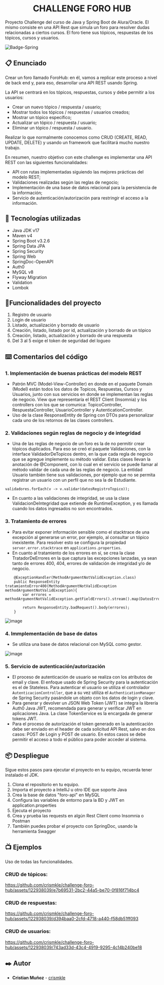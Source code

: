 <h1 align="center"> CHALLENGE FORO HUB </h1>

Proyecto Challenge del curso de Java y Spring Boot de Alura/Oracle.
El mismo consiste en una API Rest que simula un foro para resolver dudas relacionadas a ciertos cursos.
El foro tiene sus tópicos, respuestas de los tópicos, cursos y usuarios.

![Badge-Spring](https://github.com/crismkle/challenge-foro-hub/assets/122938039/86e9f180-ddda-4059-8b46-911a742ecfe5)

## :clipboard: Enunciado

Crear un foro llamado ForoHub: en él, vamos a replicar este proceso a nivel de back end y, para eso, desarrollar una API REST usando Spring.

La API se centrará en los tópicos, respuestas, cursos y debe permitir a los usuarios:

- Crear un nuevo tópico / respuesta / usuario;
- Mostrar todos los tópicos / respuestas / usuarios creados;
- Mostrar un tópico específico;
- Actualizar un tópico / respuesta / usuario;
- Eliminar un tópico / respuesta / usuario.

Realizar lo que normalmente conocemos como CRUD (CREATE, READ, UPDATE, DELETE) y usando un framework que facilitará mucho nuestro trabajo.

En resumen, nuestro objetivo con este challenge es implementar una API REST con las siguientes funcionalidades:

- API con rutas implementadas siguiendo las mejores prácticas del modelo REST;
- Validaciones realizadas según las reglas de negocio;
- Implementación de una base de datos relacional para la persistencia de la información;
- Servicio de autenticación/autorización para restringir el acceso a la información.


## :toolbox: Tecnologías utilizadas
- Java JDK v17
- Maven v4
- Spring Boot v3.2.6
- Spring Data JPA
- Spring Security
- Spring Web
- SpringDoc-OpenAPI
- Auth0
- MySQL v8
- Flyway Migration
- Validation
- Lombok


## :hammer:Funcionalidades del proyecto
1. Registro de usuario
2. Login de usuario
3. Listado, actualización y borrado de usuario
4. Creación, listado, listado por id, actualización y borrado de un tópico
5. Creación, listado, actualización y borrado de una respuesta
6. Del 3 al 5 exige el token de seguridad del logueo


## :keyboard: Comentarios del código

### 1. Implementación de buenas prácticas del modelo REST
- Patrón MVC (Model-View-Controller) en donde en el paquete Domain (Model) están todos los datos de Topicos, Respuestas, Cursos y Usuarios, junto con sus servicios en donde se implementan las reglas de negocio.
View que representaría el REST Client (Insomnia) y los controllers con los que se comunica: TopicoController, RespuestaController, UsuarioController y AutenticationController.
- Uso de la clase ResponseEntity de Spring con DTOs para personalizar cada uno de los retornos de las clases controllers.

### 2. Validaciones según reglas de negocio y de integridad
- Una de las reglas de negocio de un foro es la de no permitir crear tópicos duplicados. Para eso se creó el paquete Validaciones, con la interface ValidadorDeTopicos dentro, en la que cada regla de negocio que se agregue implemente su método validar. Estas clases llevan la anotación de @Component, con lo cual en el servicio se puede llamar al método validar de cada una de las reglas de negocio. La entidad Usuario también tiene sus validaciones, por ejemplo que no se permita registrar un usuario con un perfil que no sea la de Estudiante.
```
validadores.forEach(v -> v.validar(datosRegistroTopico));
```
- En cuanto a las validaciones de integridad, se usa la clase ValidacionDeIntegridad que extiende de RuntimeException, y es llamada cuando los datos ingresados no son encontrados.

### 3. Tratamiento de errores
- Para evitar exponer información sensible como el stacktrace de una excepción al generarse un error, por ejemplo, al consultar un tópico inexistente. Para resolver esto se configura la propiedad `server.error.stacktrace` en `applications.properties`.
- En cuanto al tratamiento de los errores en sí, se crea la clase TratadorDeErrores en la que captura las excepciones lanzadas, ya sean tanto de errores 400, 404, errores de validación de integridad y/o de negocio.
```
    @ExceptionHandler(MethodArgumentNotValidException.class)
    public ResponseEntity tratamientoError400(MethodArgumentNotValidException methodArgumentNotValidException){
        var errores = methodArgumentNotValidException.getFieldErrors().stream().map(DatosErrorValidacion::new).toList();

        return ResponseEntity.badRequest().body(errores);
    }
```

![image](https://github.com/crismkle/challenge-foro-hub/assets/122938039/f6238490-f9d2-44fc-8432-772a2692084d)


### 4. Immplementación de base de datos
- Se utiliza una base de datos relacional con MySQL como gestor.

![image](https://github.com/crismkle/challenge-foro-hub/assets/122938039/26d2855b-5213-43c2-a8f0-f88355d57f53)


### 5. Servicio de autenticación/autorización
- El proceso de autenticación de usuario se realiza con los atributos de email y clave. El enfoque usado de Spring Security para la autenticación es el de Stateless.
Para autenticar el usuario se utiliza el controlador `AutenticacionController`, que a su vez utiliza el `AuthenticationManager` de Spring Security pasándole un objeto con los datos de login y clave.
- Para generar y devolver un JSON Web Token (JWT) se integra la librería Auth0 Java JWT, recomendada para generar y verificar JWT en aplicaciones Java. La clase TokenService es la encargada de generar tokens JWT.
- Para el proceso de autorización el token generado en la autenticación debe ser enviado en el header de cada solicitud API Rest, salvo en dos casos: POST de Login y POST de usuario. En estos casos se debe permitir el acceso a todo el público para poder acceder al sistema.


## 📦 Despliegue

Sigue estos pasos para ejecutar el proyecto en tu equipo, recuerda tener instalado el JDK.
1. Clona el repositorio en tu equipo.
2. Importa el proyecto a IntelliJ u otro IDE que soporte Java
3. Crea la base de datos "foro-api" en MySQL
4. Configura las variables de entorno para la BD y JWT en application.properties
5. Ejecuta el proyecto
6. Crea y prueba las requests en algún Rest Client como Insomnia o Postman
7. También puedes probar el proyecto con SpringDoc, usando la herramienta Swagger


## :tv: Ejemplos

Uso de todas las funcionalidades.

### CRUD de tópicos:

https://github.com/crismkle/challenge-foro-hub/assets/122938039/e7b69531-2bc2-44a5-be70-0f816f714bc4

### CRUD de respuestas:

https://github.com/crismkle/challenge-foro-hub/assets/122938039/d394baa0-2cfd-4718-a440-f58db51ff093

### CRUD de usuarios:

https://github.com/crismkle/challenge-foro-hub/assets/122938039/743ad33d-43c4-4919-9295-4c14b240be18


## ✒️ Autor
* **Cristian Muñoz** - [crismkle](https://github.com/crismkle)
